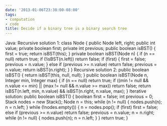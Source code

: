 ```yaml
---
date: '2013-01-06T23:38:00-08:00'
tags:
- computation
- code
title: Decide if a binary tree is a binary search tree
---
```


Java: Recursive solution 1: class Node { public Node left, right; public int value; private boolean first; private int previous; public boolean isBST() { first = true; return isBST(this); } private boolean isBST(Node n) { if (n == null) return true; if (!isBST(n.left)) return false; if (first) { first = false; previous = n.value; } else if (previous >= n.value) return false; previous = n.value; return isBST(n.right); } } Recursive solution 2: public boolean isBST() { return isBST(this, null, null); } public boolean isBST(Node n, Integer min, Integer max) { if (n == null) return true; if ((min != null && n.value <= min) || (max != null && n.value >= max)) return false; return isBST(n.left, min, n.value) && isBST(n.right, n.value, max); } Iterative solution: public boolean isBST() { boolean first = false; int previous = 0; Stack nodes = new Stack(); Node n = this; while (n != null) { nodes.push(n); n = n.left; } while (!nodes.empty()) { n = nodes.pop(); if (first) first = false; else if (previous >= n.value) return false; previous = n.value; n = n.right; while (n != null) { nodes.push(n); n = n.left; } } return true; }
